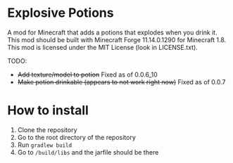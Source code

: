 # Explosive Potions

A mod for Minecraft that adds a potions that explodes when you drink it. This mod should be built with Minecraft Forge 11.14.0.1290 for Minecraft 1.8. This mod is licensed under the MIT License (look in LICENSE.txt).

TODO:
- ~~Add texture/model to potion~~ Fixed as of 0.0.6_10
- ~~Make potion drinkable (appears to not work right now)~~ Fixed as of 0.0.7

# How to install

1. Clone the repository
2. Go to the root directory of the repository
3. Run ```gradlew build```
4. Go to ```/build/libs``` and the jarfile should be there
